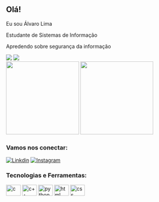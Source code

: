 ##  Olá!

Eu sou Álvaro Lima

Estudante de Sistemas de Informação

Apredendo sobre segurança da informação

<div alinhar = " centro ">
<img src="https://github-readme-stats.vercel.app/api/top-langs/?username=santosalvaro&show_icons=true&theme= radical &count_private=true"/>
<img src="https://github-readme-stats.vercel.app/api?username=santosalvaro&show_icons=true&show_icons=true&theme= radical &count_private=true" />
<div alinhar = " esquerda ">
<img height = "200em" src="https://github-readme-stats.vercel.app/api/top-langs/?username=santosalvaro&show_icons=true&theme= bear &count_private=true"/>
<img height = "200em" src="https://github-readme-stats.vercel.app/api?username=santosalvaros&show_icons=true&show_icons=true&theme= bear &count_private=true" />
</div>

###  Vamos nos conectar:

[![ Linkdin ](https://img.shields.io/badge/LinkedIn-0077B5?style=for-the-badge&logo=linkedin&logoColor=white)](www.linkedin.com/in/álvaro-lima-788a98239)
[![ Instagram ](https://img.shields.io/badge/Instagram-E4405F?style=for-the-badge&logo=instagram&logoColor=white)](https://www.instagram.com/alvarolima.07/)

###  Tecnologias e Ferramentas:

<div>
<img align="center" alt="c" height="30" width="40" src="https://cdn.jsdelivr.net/gh/devicons/devicon/icons/c/c-original.svg"/>
<img align="center" alt="c++" height="30" width="40" src="https://cdn.jsdelivr.net/gh/devicons/devicon/icons/cplusplus/cplusplus-original.svg"/>
<img align="center" alt="python" height="30" width="40" src="https://cdn.jsdelivr.net/gh/devicons/devicon/icons/python/python-original.svg"/>
<img align="center" alt="html" height="30" width="40" src="https://cdn.jsdelivr.net/gh/devicons/devicon/icons/html5/html5-original.svg"/>
<img align="center" alt="css" height="30" width="40" src="https://cdn.jsdelivr.net/gh/devicons/devicon/icons/css3/css3-original.svg"/>



</div>
